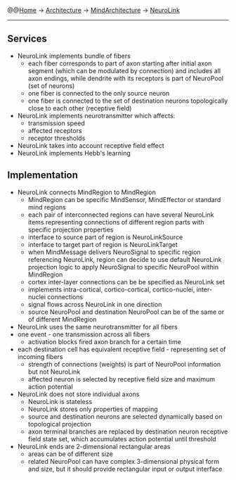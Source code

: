 @@[Home](Home.md) -> [Architecture](Architecture.md) -> [MindArchitecture](MindArchitecture.md) -> [NeuroLink](NeuroLink.md)



---


## Services ##

  * NeuroLink implements bundle of fibers
    * each fiber corresponds to part of axon starting after initial axon segment (which can be modulated by connection) and includes all axon endings, while dendrite with its receptors is part of NeuroPool (set of neurons)
    * one fiber is connected to the only source neuron
    * one fiber is connected to the set of destination neurons topologically close to each other (receptive field)
  * NeuroLink implements neurotransmitter which affects:
    * transmission speed
    * affected receptors
    * receptor thresholds
  * NeuroLink takes into account receptive field effect
  * NeuroLink implements Hebb's learning

## Implementation ##

  * NeuroLink connects MindRegion to MindRegion
    * MindRegion can be specific MindSensor, MindEffector or standard mind regions
    * each pair of interconnected regions can have several NeuroLink items representing connections of different region parts with specific projection properties
    * interface to source part of region is NeuroLinkSource
    * interface to target part of region is NeuroLinkTarget
    * when MindMessage delivers NeuroSignal to specific region referencing NeuroLink, region can decide to use default NeuroLink projection logic to apply NeuroSignal to specific NeuroPool within MindRegion
    * cortex inter-layer connections can be be specified as NeuroLink set
    * implements intra-cortical, cortico-cortical, cortico-nuclei, inter-nuclei connections
    * signal flows across NeuroLink in one direction
    * source NeuroPool and destination NeuroPool can be of the same or of different MindRegion
  * NeuroLink uses the same neurotransmitter for all fibers
  * one event - one transmission across all fibers
    * activation blocks fired axon branch for a certain time
  * each destination cell has equivalent receptive field - representing set of incoming fibers
    * strength of connections (weights) is part of NeuroPool information but not NeuroLink
    * affected neuron is selected by receptive field size and maximum action potential
  * NeuroLink does not store individual axons
    * NeuroLink is stateless
    * NeuroLink stores only properties of mapping
    * source and destination neurons are selected dynamically based on topological projection
    * axon terminal branches are replaced by destination neuron receptive field state set, which accumulates action potential until threshold
  * NeuroLink ends are 2-dimensional rectangular areas
    * areas can be of different size
    * related NeuroPool can have complex 3-dimensional physical form and size, but it should provide rectangular input or output interface